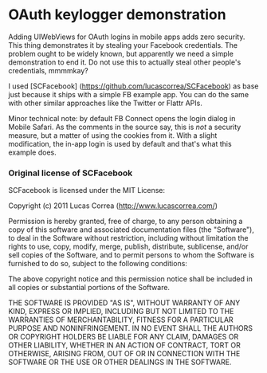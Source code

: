 # OAuth keylogger demonstration #

Adding UIWebViews for OAuth logins in mobile apps adds zero security. This
thing demonstrates it by stealing your Facebook credentials. The problem
ought to be widely known, but apparently we need a simple demonstration
to end it. Do not use this to actually steal other people's credentials,
mmmmkay?

I used [SCFacebook] (https://github.com/lucascorrea/SCFacebook) as base
just because it ships with a simple FB example app. You can do the same
with other similar approaches like the Twitter or Flattr APIs.

Minor technical note: by default FB Connect opens the login dialog in
Mobile Safari. As the comments in the source say, this is *not* a
security measure, but a matter of using the cookies from it. With a
slight modification, the in-app login is used by default and that's what
this example does.


### Original license of SCFacebook ###

SCFacebook is licensed under the MIT License:

Copyright (c) 2011 Lucas Correa (http://www.lucascorrea.com/)

Permission is hereby granted, free of charge, to any person obtaining a copy of this software and associated documentation files (the "Software"), to deal in the Software without restriction, including without limitation the rights to use, copy, modify, merge, publish, distribute, sublicense, and/or sell copies of the Software, and to permit persons to whom the Software is furnished to do so, subject to the following conditions:

The above copyright notice and this permission notice shall be included in all copies or substantial portions of the Software.

THE SOFTWARE IS PROVIDED "AS IS", WITHOUT WARRANTY OF ANY KIND, EXPRESS OR IMPLIED, INCLUDING BUT NOT LIMITED TO THE WARRANTIES OF MERCHANTABILITY, FITNESS FOR A PARTICULAR PURPOSE AND NONINFRINGEMENT. IN NO EVENT SHALL THE AUTHORS OR COPYRIGHT HOLDERS BE LIABLE FOR ANY CLAIM, DAMAGES OR OTHER LIABILITY, WHETHER IN AN ACTION OF CONTRACT, TORT OR OTHERWISE, ARISING FROM, OUT OF OR IN CONNECTION WITH THE SOFTWARE OR THE USE OR OTHER DEALINGS IN THE SOFTWARE.

